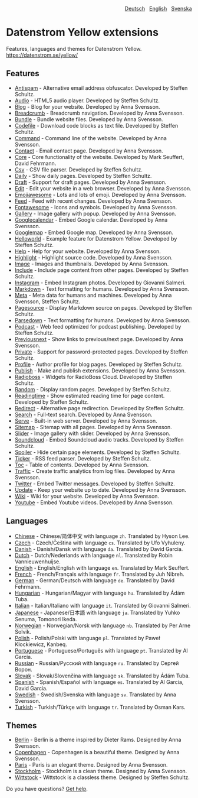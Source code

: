 <p align="right"><a href="README-de.md">Deutsch</a> &nbsp; <a href="README.md">English</a> &nbsp; <a href="README-sv.md">Svenska</a></p>

# Datenstrom Yellow extensions

Features, languages and themes for Datenstrom Yellow. https://datenstrom.se/yellow/

## Features

* [Antispam](https://github.com/schulle4u/yellow-extensions-schulle4u/tree/main/antispam) - Alternative email address obfuscator. Developed by Steffen Schultz.
* [Audio](https://github.com/schulle4u/yellow-extensions-schulle4u/tree/main/audio) - HTML5 audio player. Developed by Steffen Schultz.
* [Blog](https://github.com/annaesvensson/yellow-blog) - Blog for your website. Developed by Anna Svensson.
* [Breadcrumb](https://github.com/annaesvensson/yellow-breadcrumb) - Breadcrumb navigation. Developed by Anna Svensson.
* [Bundle](https://github.com/annaesvensson/yellow-bundle) - Bundle website files. Developed by Anna Svensson.
* [Codefile](https://github.com/schulle4u/yellow-extensions-schulle4u/tree/main/codefile) - Download code blocks as text file. Developed by Steffen Schultz.
* [Command](https://github.com/annaesvensson/yellow-command) - Command line of the website. Developed by Anna Svensson.
* [Contact](https://github.com/annaesvensson/yellow-contact) - Email contact page. Developed by Anna Svensson.
* [Core](https://github.com/annaesvensson/yellow-core) - Core functionality of the website. Developed by Mark Seuffert, David Fehrmann.
* [Csv](https://github.com/schulle4u/yellow-extensions-schulle4u/tree/main/csv) - CSV file parser. Developed by Steffen Schultz.
* [Daily](https://github.com/schulle4u/yellow-extensions-schulle4u/tree/main/daily) - Show daily pages. Developed by Steffen Schultz.
* [Draft](https://github.com/annaesvensson/yellow-draft) - Support for draft pages. Developed by Anna Svensson.
* [Edit](https://github.com/annaesvensson/yellow-edit) - Edit your website in a web browser. Developed by Anna Svensson.
* [Emojiawesome](https://github.com/annaesvensson/yellow-emojiawesome) - Lots and lots of emoji. Developed by Anna Svensson.
* [Feed](https://github.com/annaesvensson/yellow-feed) - Feed with recent changes. Developed by Anna Svensson.
* [Fontawesome](https://github.com/annaesvensson/yellow-fontawesome) - Icons and symbols. Developed by Anna Svensson.
* [Gallery](https://github.com/annaesvensson/yellow-gallery) - Image gallery with popup. Developed by Anna Svensson.
* [Googlecalendar](https://github.com/annaesvensson/yellow-googlecalendar) - Embed Google calendar. Developed by Anna Svensson.
* [Googlemap](https://github.com/annaesvensson/yellow-googlemap) - Embed Google map. Developed by Anna Svensson.
* [Helloworld](https://github.com/schulle4u/yellow-helloworld) - Example feature for Datenstrom Yellow. Developed by Steffen Schultz.
* [Help](https://github.com/annaesvensson/yellow-help) - Help for your website. Developed by Anna Svensson.
* [Highlight](https://github.com/annaesvensson/yellow-highlight) - Highlight source code. Developed by Anna Svensson.
* [Image](https://github.com/annaesvensson/yellow-image) - Images and thumbnails. Developed by Anna Svensson.
* [Include](https://github.com/schulle4u/yellow-extensions-schulle4u/tree/main/include) - Include page content from other pages. Developed by Steffen Schultz.
* [Instagram](https://github.com/GiovanniSalmeri/yellow-instagram) - Embed Instagram photos. Developed by Giovanni Salmeri.
* [Markdown](https://github.com/annaesvensson/yellow-markdown) - Text formatting for humans. Developed by Anna Svensson.
* [Meta](https://github.com/annaesvensson/yellow-meta) - Meta data for humans and machines. Developed by Anna Svensson, Steffen Schultz.
* [Pagesource](https://github.com/schulle4u/yellow-extensions-schulle4u/tree/main/pagesource) - Display Markdown source on pages. Developed by Steffen Schultz.
* [Parsedown](https://github.com/annaesvensson/yellow-parsedown) - Text formatting for humans. Developed by Anna Svensson.
* [Podcast](https://github.com/schulle4u/yellow-extensions-schulle4u/tree/main/podcast) - Web feed optimized for podcast publishing. Developed by Steffen Schultz.
* [Previousnext](https://github.com/annaesvensson/yellow-previousnext) - Show links to previous/next page. Developed by Anna Svensson.
* [Private](https://github.com/schulle4u/yellow-extensions-schulle4u/tree/main/private) - Support for password-protected pages. Developed by Steffen Schultz.
* [Profile](https://github.com/schulle4u/yellow-extensions-schulle4u/tree/main/profile) - Author profile for blog pages. Developed by Steffen Schultz.
* [Publish](https://github.com/annaesvensson/yellow-publish) - Make and publish extensions. Developed by Anna Svensson.
* [Radioboss](https://github.com/schulle4u/yellow-extensions-schulle4u/tree/main/radioboss) - Widgets for RadioBoss Cloud. Developed by Steffen Schultz.
* [Random](https://github.com/schulle4u/yellow-extensions-schulle4u/tree/main/random) - Display random pages. Developed by Steffen Schultz.
* [Readingtime](https://github.com/schulle4u/yellow-extensions-schulle4u/tree/main/readingtime) - Show estimated reading time for page content. Developed by Steffen Schultz.
* [Redirect](https://github.com/schulle4u/yellow-extensions-schulle4u/tree/main/redirect) - Alternative page redirection. Developed by Steffen Schultz.
* [Search](https://github.com/annaesvensson/yellow-search) - Full-text search. Developed by Anna Svensson.
* [Serve](https://github.com/annaesvensson/yellow-serve) - Built-in web server. Developed by Anna Svensson.
* [Sitemap](https://github.com/annaesvensson/yellow-sitemap) - Sitemap with all pages. Developed by Anna Svensson.
* [Slider](https://github.com/annaesvensson/yellow-slider) - Image gallery with slider. Developed by Anna Svensson.
* [Soundcloud](https://github.com/schulle4u/yellow-extensions-schulle4u/tree/main/soundcloud) - Embed Soundcloud audio tracks. Developed by Steffen Schultz.
* [Spoiler](https://github.com/schulle4u/yellow-extensions-schulle4u/tree/main/spoiler) - Hide certain page elements. Developed by Steffen Schultz.
* [Ticker](https://github.com/schulle4u/yellow-extensions-schulle4u/tree/main/ticker) - RSS feed parser. Developed by Steffen Schultz.
* [Toc](https://github.com/annaesvensson/yellow-toc) - Table of contents. Developed by Anna Svensson.
* [Traffic](https://github.com/annaesvensson/yellow-traffic) - Create traffic analytics from log files. Developed by Anna Svensson.
* [Twitter](https://github.com/schulle4u/yellow-extensions-schulle4u/tree/main/twitter) - Embed Twitter messages. Developed by Steffen Schultz.
* [Update](https://github.com/annaesvensson/yellow-update) - Keep your website up to date. Developed by Anna Svensson.
* [Wiki](https://github.com/annaesvensson/yellow-wiki) - Wiki for your website. Developed by Anna Svensson.
* [Youtube](https://github.com/annaesvensson/yellow-youtube) - Embed Youtube videos. Developed by Anna Svensson.

## Languages

* [Chinese](https://github.com/annaesvensson/yellow-language/tree/main/translations/chinese) - Chinese/简体中文 with language `zh`. Translated by Hyson Lee.
* [Czech](https://github.com/annaesvensson/yellow-language/tree/main/translations/czech) - Czech/Čeština with language `cs`. Translated by Ufo Vyhuleny.
* [Danish](https://github.com/annaesvensson/yellow-language/tree/main/translations/danish) - Danish/Dansk with language `da`. Translated by David Garcia.
* [Dutch](https://github.com/annaesvensson/yellow-language/tree/main/translations/dutch) - Dutch/Nederlands with language `nl`. Translated by Robin Vannieuwenhuijse.
* [English](https://github.com/annaesvensson/yellow-language/tree/main/translations/english) - English/English with language `en`. Translated by Mark Seuffert.
* [French](https://github.com/annaesvensson/yellow-language/tree/main/translations/french) - French/Français with language `fr`. Translated by Juh Nibreh.
* [German](https://github.com/annaesvensson/yellow-language/tree/main/translations/german) - German/Deutsch with language `de`. Translated by David Fehrmann.
* [Hungarian](https://github.com/annaesvensson/yellow-language/tree/main/translations/hungarian) - Hungarian/Magyar with language `hu`. Translated by Ádám Tuba.
* [Italian](https://github.com/annaesvensson/yellow-language/tree/main/translations/italian) - Italian/Italiano with language `it`. Translated by Giovanni Salmeri.
* [Japanese](https://github.com/annaesvensson/yellow-language/tree/main/translations/japanese) - Japanese/日本語 with language `ja`. Translated by Yuhko Senuma, Tomonori Ikeda.
* [Norwegian](https://github.com/annaesvensson/yellow-language/tree/main/translations/norwegian) - Norwegian/Norsk with language `nb`. Translated by Per Arne Solvik.
* [Polish](https://github.com/annaesvensson/yellow-language/tree/main/translations/polish) - Polish/Polski with language `pl`. Translated by Paweł Klockiewicz, Kanbeq.
* [Portuguese](https://github.com/annaesvensson/yellow-language/tree/main/translations/portuguese) - Portuguese/Português with language `pt`. Translated by Al Garcia.
* [Russian](https://github.com/annaesvensson/yellow-language/tree/main/translations/russian) - Russian/Русский with language `ru`. Translated by Сергей Ворон.
* [Slovak](https://github.com/annaesvensson/yellow-language/tree/main/translations/slovak) - Slovak/Slovenčina with language `sk`. Translated by Ádám Tuba.
* [Spanish](https://github.com/annaesvensson/yellow-language/tree/main/translations/spanish) - Spanish/Español with language `es`. Translated by Al Garcia, David Garcia.
* [Swedish](https://github.com/annaesvensson/yellow-language/tree/main/translations/swedish) - Swedish/Svenska with language `sv`. Translated by Anna Svensson.
* [Turkish](https://github.com/annaesvensson/yellow-language/tree/main/translations/turkish) - Turkish/Türkçe with language `tr`. Translated by Osman Kars.

## Themes

* [Berlin](https://github.com/annaesvensson/yellow-berlin) - Berlin is a theme inspired by Dieter Rams. Designed by Anna Svensson.
* [Copenhagen](https://github.com/annaesvensson/yellow-copenhagen) - Copenhagen is a beautiful theme. Designed by Anna Svensson.
* [Paris](https://github.com/annaesvensson/yellow-paris) - Paris is an elegant theme. Designed by Anna Svensson.
* [Stockholm](https://github.com/annaesvensson/yellow-stockholm) - Stockholm is a clean theme. Designed by Anna Svensson.
* [Wittstock](https://github.com/schulle4u/yellow-wittstock) - Wittstock is a classless theme. Designed by Steffen Schultz.

Do you have questions? [Get help](https://datenstrom.se/yellow/help/).
